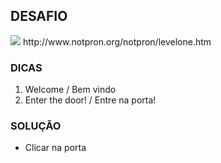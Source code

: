 ## DESAFIO
<img src="http://www.notpron.org/notpron/screen1.jpg">
http://www.notpron.org/notpron/levelone.htm

### DICAS
1) Welcome / Bem vindo
2) Enter the door! / Entre na porta!


### SOLUÇÃO
- Clicar na porta
